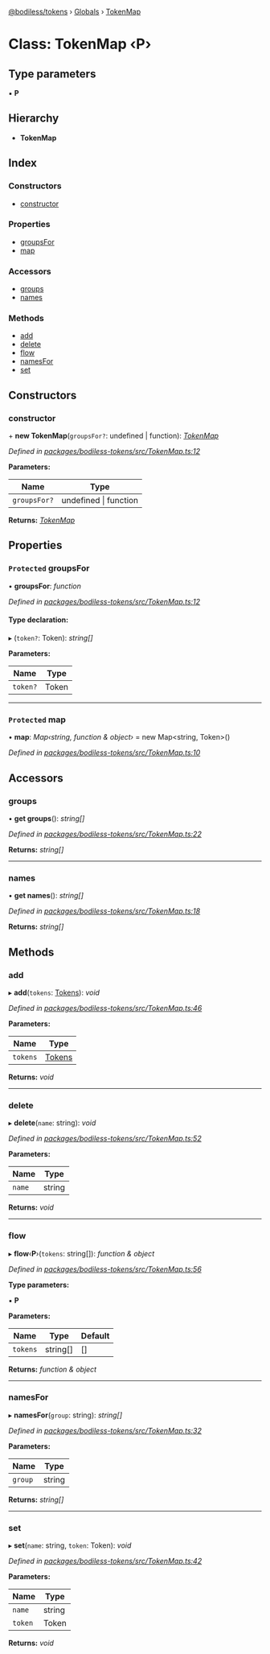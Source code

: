 [@bodiless/tokens](../README.md) › [Globals](../globals.md) › [TokenMap](tokenmap.md)

# Class: TokenMap ‹**P**›

## Type parameters

▪ **P**

## Hierarchy

* **TokenMap**

## Index

### Constructors

* [constructor](tokenmap.md#constructor)

### Properties

* [groupsFor](tokenmap.md#protected-groupsfor)
* [map](tokenmap.md#protected-map)

### Accessors

* [groups](tokenmap.md#groups)
* [names](tokenmap.md#names)

### Methods

* [add](tokenmap.md#add)
* [delete](tokenmap.md#delete)
* [flow](tokenmap.md#flow)
* [namesFor](tokenmap.md#namesfor)
* [set](tokenmap.md#set)

## Constructors

###  constructor

\+ **new TokenMap**(`groupsFor?`: undefined | function): *[TokenMap](tokenmap.md)*

*Defined in [packages/bodiless-tokens/src/TokenMap.ts:12](https://github.com/VancheeZze/Bodiless-JS/blob/c09d22d9/packages/bodiless-tokens/src/TokenMap.ts#L12)*

**Parameters:**

Name | Type |
------ | ------ |
`groupsFor?` | undefined &#124; function |

**Returns:** *[TokenMap](tokenmap.md)*

## Properties

### `Protected` groupsFor

• **groupsFor**: *function*

*Defined in [packages/bodiless-tokens/src/TokenMap.ts:12](https://github.com/VancheeZze/Bodiless-JS/blob/c09d22d9/packages/bodiless-tokens/src/TokenMap.ts#L12)*

#### Type declaration:

▸ (`token?`: Token): *string[]*

**Parameters:**

Name | Type |
------ | ------ |
`token?` | Token |

___

### `Protected` map

• **map**: *Map‹string, function & object›* = new Map<string, Token>()

*Defined in [packages/bodiless-tokens/src/TokenMap.ts:10](https://github.com/VancheeZze/Bodiless-JS/blob/c09d22d9/packages/bodiless-tokens/src/TokenMap.ts#L10)*

## Accessors

###  groups

• **get groups**(): *string[]*

*Defined in [packages/bodiless-tokens/src/TokenMap.ts:22](https://github.com/VancheeZze/Bodiless-JS/blob/c09d22d9/packages/bodiless-tokens/src/TokenMap.ts#L22)*

**Returns:** *string[]*

___

###  names

• **get names**(): *string[]*

*Defined in [packages/bodiless-tokens/src/TokenMap.ts:18](https://github.com/VancheeZze/Bodiless-JS/blob/c09d22d9/packages/bodiless-tokens/src/TokenMap.ts#L18)*

**Returns:** *string[]*

## Methods

###  add

▸ **add**(`tokens`: [Tokens](../globals.md#tokens)): *void*

*Defined in [packages/bodiless-tokens/src/TokenMap.ts:46](https://github.com/VancheeZze/Bodiless-JS/blob/c09d22d9/packages/bodiless-tokens/src/TokenMap.ts#L46)*

**Parameters:**

Name | Type |
------ | ------ |
`tokens` | [Tokens](../globals.md#tokens) |

**Returns:** *void*

___

###  delete

▸ **delete**(`name`: string): *void*

*Defined in [packages/bodiless-tokens/src/TokenMap.ts:52](https://github.com/VancheeZze/Bodiless-JS/blob/c09d22d9/packages/bodiless-tokens/src/TokenMap.ts#L52)*

**Parameters:**

Name | Type |
------ | ------ |
`name` | string |

**Returns:** *void*

___

###  flow

▸ **flow**‹**P**›(`tokens`: string[]): *function & object*

*Defined in [packages/bodiless-tokens/src/TokenMap.ts:56](https://github.com/VancheeZze/Bodiless-JS/blob/c09d22d9/packages/bodiless-tokens/src/TokenMap.ts#L56)*

**Type parameters:**

▪ **P**

**Parameters:**

Name | Type | Default |
------ | ------ | ------ |
`tokens` | string[] | [] |

**Returns:** *function & object*

___

###  namesFor

▸ **namesFor**(`group`: string): *string[]*

*Defined in [packages/bodiless-tokens/src/TokenMap.ts:32](https://github.com/VancheeZze/Bodiless-JS/blob/c09d22d9/packages/bodiless-tokens/src/TokenMap.ts#L32)*

**Parameters:**

Name | Type |
------ | ------ |
`group` | string |

**Returns:** *string[]*

___

###  set

▸ **set**(`name`: string, `token`: Token): *void*

*Defined in [packages/bodiless-tokens/src/TokenMap.ts:42](https://github.com/VancheeZze/Bodiless-JS/blob/c09d22d9/packages/bodiless-tokens/src/TokenMap.ts#L42)*

**Parameters:**

Name | Type |
------ | ------ |
`name` | string |
`token` | Token |

**Returns:** *void*
